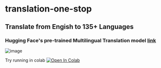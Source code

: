 # translation-one-stop

## Translate from Engish to 135+ Languages

### Hugging Face's pre-trained Multilingual Translation model [link](https://huggingface.co/Helsinki-NLP/opus-mt-en-mul)


![image](https://user-images.githubusercontent.com/41701392/116452509-6d1d1b80-a87b-11eb-94ca-3ae30a0f1032.png)

Try running in colab
[![Open In Colab](https://colab.research.google.com/assets/colab-badge.svg)](https://colab.research.google.com/github/googlecolab/colabtools/blob/master/notebooks/colab-github-demo.ipynb)
